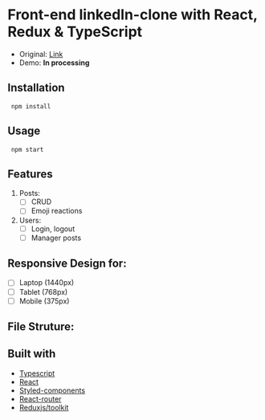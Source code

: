 # Front-end linkedln-clone with React, Redux & TypeScript

- Original: [Link](https://www.linkedin.com/)
- Demo: **In processing**

## Installation

` npm install`

## Usage

` npm start`

## Features

1. Posts:
   - [ ] CRUD
   - [ ] Emoji reactions
2. Users:
   - [ ] Login, logout
   - [ ] Manager posts

## Responsive Design for:

- [ ] Laptop (1440px)
- [ ] Tablet (768px)
- [ ] Mobile (375px)

## File Struture:

## Built with

- [Typescript](https://www.typescriptlang.org/)
- [React](https://facebook.github.io/react/)
- [Styled-components](https://styled-components.com/)
- [React-router](https://reactrouter.com/web)
- [Reduxjs/toolkit](https://redux-toolkit.js.org/)
